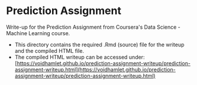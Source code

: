 # Prediction Assignment

Write-up for the Prediction Assignment from Coursera's Data Science - Machine Learning course.

* This directory contains the required .Rmd (source) file for the writeup and the compiled HTML file.
* The compiled HTML writeup can be accessed under: [https://voidhamlet.github.io/prediction-assignment-writeup/prediction-assignment-writeup.html](https://voidhamlet.github.io/prediction-assignment-writeup/prediction-assignment-writeup.html)
